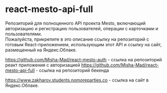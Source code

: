 # react-mesto-api-full
Репозиторий для полноценного API проекта Mesto, включающий авторизацию и регистрацию пользователей, операции с карточками и пользователями.  
Пожалуйста, прикрепите в это описание ссылку на репозиторий с готовым React-приложением, использующим этот API и ссылку на сайт, размещенный на Яндекс.Облаке.

https://github.com/Misha-Mad/react-mesto-auth - ссылка на репозиторий реакт приложения с авторизацией
https://github.com/Misha-Mad/react-mesto-api-full - ссылка на репозиторий бекенда

https://www.zakharov.students.nomoreparties.co - ссылка на сайт в Яндекс.Облаке.
